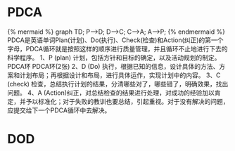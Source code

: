 # PDCA

{% mermaid %}
graph TD;
  P-->D;
  D-->C;
  C-->A;
  A-->P;
{% endmermaid %}
PDCA是英语单词Plan(计划)、Do(执行)、Check(检查)和Action(纠正)的第一个字母，PDCA循环就是按照这样的顺序进行质量管理，并且循环不止地进行下去的科学程序。
1、P (plan) 计划，包括方针和目标的确定，以及活动规划的制定。
PDCA环
PDCA环(2张)
2、D (Do) 执行，根据已知的信息，设计具体的方法、方案和计划布局；再根据设计和布局，进行具体运作，实现计划中的内容。
3、C (check) 检查，总结执行计划的结果，分清哪些对了，哪些错了，明确效果，找出问题。
4、A (Action)纠正，对总结检查的结果进行处理，对成功的经验加以肯定，并予以标准化；对于失败的教训也要总结，引起重视。对于没有解决的问题，应提交给下一个PDCA循环中去解决。

# DOD